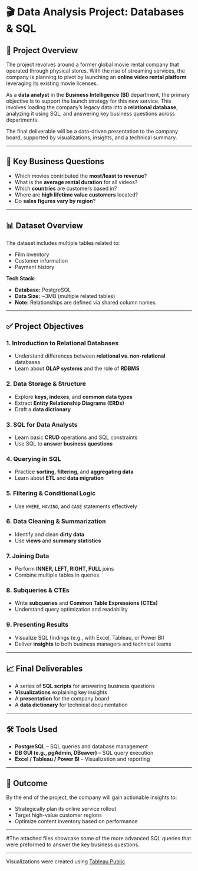 # 🎬  Data Analysis Project: Databases & SQL
## 📘 Project Overview

The project revolves around a former global movie rental company that operated through physical stores. With the rise of streaming services, the company is planning to pivot by launching an **online video rental platform** leveraging its existing movie licenses.

As a **data analyst** in the **Business Intelligence (BI)** department, the primary objective is to support the launch strategy for this new service. This involves loading the company’s legacy data into a **relational database**, analyzing it using SQL, and answering key business questions across departments.

The final deliverable will be a data-driven presentation to the company board, supported by visualizations, insights, and a technical summary.

---

## 🎯 Key Business Questions

- Which movies contributed the **most/least to revenue**?
- What is the **average rental duration** for all videos?
- Which **countries** are customers based in?
- Where are **high lifetime value customers** located?
- Do **sales figures vary by region**?

---

## 📊 Dataset Overview

The dataset includes multiple tables related to:
- Film inventory
- Customer information
- Payment history

**Tech Stack:**
- **Database:** PostgreSQL
- **Data Size:** ~3MB (multiple related tables)
- **Note:** Relationships are defined via shared column names.

---

## ✅ Project Objectives

### 1. Introduction to Relational Databases
- Understand differences between **relational vs. non-relational** databases
- Learn about **OLAP systems** and the role of **RDBMS**

### 2. Data Storage & Structure
- Explore **keys, indexes**, and **common data types**
- Extract **Entity Relationship Diagrams (ERDs)**
- Draft a **data dictionary**

### 3. SQL for Data Analysts
- Learn basic **CRUD** operations and SQL constraints
- Use SQL to **answer business questions**

### 4. Querying in SQL
- Practice **sorting, filtering**, and **aggregating data**
- Learn about **ETL** and **data migration**

### 5. Filtering & Conditional Logic
- Use `WHERE`, `HAVING`, and `CASE` statements effectively

### 6. Data Cleaning & Summarization
- Identify and clean **dirty data**
- Use **views** and **summary statistics**

### 7. Joining Data
- Perform **INNER, LEFT, RIGHT, FULL** joins
- Combine multiple tables in queries

### 8. Subqueries & CTEs
- Write **subqueries** and **Common Table Expressions (CTEs)**
- Understand query optimization and readability

### 9. Presenting Results
- Visualize SQL findings (e.g., with Excel, Tableau, or Power BI)
- Deliver **insights** to both business managers and technical teams

---

## 📈 Final Deliverables

- A series of **SQL scripts** for answering business questions
- **Visualizations** explaining key insights
- A **presentation** for the company board
- A **data dictionary** for technical documentation

---

## 🛠️ Tools Used

- **PostgreSQL** – SQL queries and database management
- **DB GUI (e.g., pgAdmin, DBeaver)** – SQL query execution
- **Excel / Tableau / Power BI** – Visualization and reporting

---

## 📌 Outcome

By the end of the project, the company will gain actionable insights to:
- Strategically plan its online service rollout
- Target high-value customer regions
- Optimize content inventory based on performance

---

#The attached files showcase some of the more advanced SQL queries that were preformed to answer the key business questions. 

---

Visualizations were created using [Tableau Public](https://public.tableau.com/views/Book1_17424168531580/Top10movies?:language=en-GB&:sid=&:redirect=auth&:display_count=n&:origin=viz_share_link)
